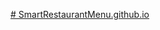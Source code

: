 [# SmartRestaurantMenu.github.io](https://github.com/Moksh0606/SmartRestaurantMenu.github.io/tree/main)
